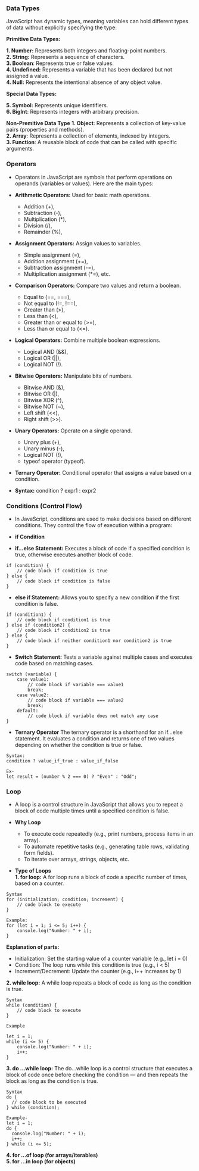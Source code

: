 ### Data Types
JavaScript has dynamic types, meaning variables can hold different types of data without explicitly specifying the type:

**Primitive Data Types:**

**1. Number:** Represents both integers and floating-point numbers.  
**2. String:** Represents a sequence of characters.  
**3. Boolean**: Represents true or false values.   
**4. Undefined:** Represents a variable that has been declared but not assigned a value.    
**4. Null:** Represents the intentional absence of any object value.  

**Special Data Types:**

**5. Symbol:** Represents unique identifiers.  
**6. BigInt**: Represents integers with arbitrary precision.

**Non-Premitive Data Type**
**1. Object**: Represents a collection of key-value pairs (properties and methods).  
**2. Array**: Represents a collection of elements, indexed by integers.  
**3. Function**: A reusable block of code that can be called with specific arguments.

### Operators
- Operators in JavaScript are symbols that perform operations on operands (variables or values). Here are the main types:

- **Arithmetic Operators:** Used for basic math operations.

  - Addition (+), 
  - Subtraction (-), 
  - Multiplication (*), 
  - Division (/), 
  - Remainder (%), 

- **Assignment Operators:** Assign values to variables.

    - Simple assignment (=), 
    - Addition assignment (+=), 
    - Subtraction assignment (-=), 
    - Multiplication assignment (*=), etc.

- **Comparison Operators:** Compare two values and return a boolean.

    - Equal to (==, ===), 
    - Not equal to (!=, !==), 
    - Greater than (>), 
    - Less than (<), 
    - Greater than or equal to (>=), 
    - Less than or equal to (<=).

- **Logical Operators:** Combine multiple boolean expressions.

    - Logical AND (&&), 
    - Logical OR (||), 
    - Logical NOT (!).

- **Bitwise Operators:** Manipulate bits of numbers.

  - Bitwise AND (&), 
  - Bitwise OR (|), 
  - Bitwise XOR (^), 
  - Bitwise NOT (~), 
  - Left shift (<<), 
  - Right shift (>>).

- **Unary Operators:** Operate on a single operand.

  - Unary plus (+), 
  - Unary minus (-), 
  - Logical NOT (!), 
  - typeof operator (typeof).

- **Ternary Operator:** Conditional operator that assigns a value based on a condition.

- **Syntax:** condition ? expr1 : expr2

### Conditions (Control Flow)
- In JavaScript, conditions are used to make decisions based on different conditions. They control the flow of execution within a program:

- **if Condition**  
- **if...else Statement:** Executes a block of code if a specified condition is true, otherwise executes another block of code.

```
if (condition) {
    // code block if condition is true
} else {
    // code block if condition is false
}
```
- **else if Statement:** Allows you to specify a new condition if the first condition is false.
```
if (condition1) {
    // code block if condition1 is true
} else if (condition2) {
    // code block if condition2 is true
} else {
    // code block if neither condition1 nor condition2 is true
}
```

- **Switch Statement:** Tests a variable against multiple cases and executes code based on matching cases.

```
switch (variable) {
    case value1:
        // code block if variable === value1
        break;
    case value2:
        // code block if variable === value2
        break;
    default:
        // code block if variable does not match any case
}
```
- **Ternary Operator** The ternary operator is a shorthand for an if...else statement. It evaluates a condition and returns one of two values depending on whether the condition is true or false.  
```
Syntax: 
condition ? value_if_true : value_if_false

Ex-
let result = (number % 2 === 0) ? "Even" : "Odd";
```

### Loop
- A loop is a control structure in JavaScript that allows you to repeat a block of code multiple times until a specified condition is false.  
- **Why Loop**
  - To execute code repeatedly (e.g., print numbers, process items in an array).
  - To automate repetitive tasks (e.g., generating table rows, validating form fields).
  - To iterate over arrays, strings, objects, etc.

- **Type of Loops**  
**1. for loop:** A for loop runs a block of code a specific number of times, based on a counter.  

```
Syntax
for (initialization; condition; increment) {
    // code block to execute
}

Example:
for (let i = 1; i <= 5; i++) {
    console.log("Number: " + i);
}
```
**Explanation of parts:**  
- Initialization: Set the starting value of a counter variable (e.g., let i = 0)
- Condition: The loop runs while this condition is true (e.g., i < 5)
- Increment/Decrement: Update the counter (e.g., i++ increases by 1)

**2. while loop:** A while loop repeats a block of code as long as the condition is true.  
```
Syntax
while (condition) {
    // code block to execute
}

Example

let i = 1;
while (i <= 5) {
    console.log("Number: " + i);
    i++;
}

```

**3. do ...while loop:** The do...while loop is a control structure that executes a block of code once before checking the condition — and then repeats the block as long as the condition is true.  
```
Syntax
do {
  // code block to be executed
} while (condition);

Example-
let i = 1;
do {
  console.log("Number: " + i);
  i++;
} while (i <= 5);

```

**4. for ...of loop (for arrays/iterables)**  
**5. for ...in loop (for objects)**